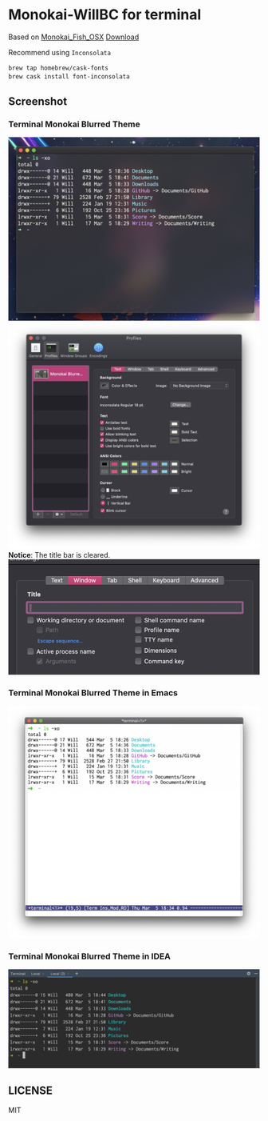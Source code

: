 # Monokai-WillBC for terminal
Based on [Monokai_Fish_OSX](https://github.com/benmarten/Monokai_Fish_OSX)
[Download](https://raw.githubusercontent.com/willbchang/terminal-monokai-blurred-theme/master/Monokai%20Blurred%20Theme.terminal)

Recommend using `Inconsolata`

```bash
brew tap homebrew/cask-fonts
brew cask install font-inconsolata
```

## Screenshot
### Terminal Monokai Blurred Theme
![Terminal Monokai Blurred Theme](Terminal%20Monokai%20Blurred%20Theme.png)
![Terminal Profile](Terminal%20Profile.png)
**Notice**: The title bar is cleared.
![Terminal Profile Window](Terminal%20Profile%20Window.png)

### Terminal Monokai Blurred Theme in Emacs
![Terminal Monokai Blurred Theme in](Terminal%20Monokai%20Blurred%20Theme%20in%20Emacs.png)

### Terminal Monokai Blurred Theme in IDEA
![Terminal Monokai Blurred Theme in](Terminal%20Monokai%20Blurred%20Theme%20in%20IDEA.png)

## LICENSE
MIT